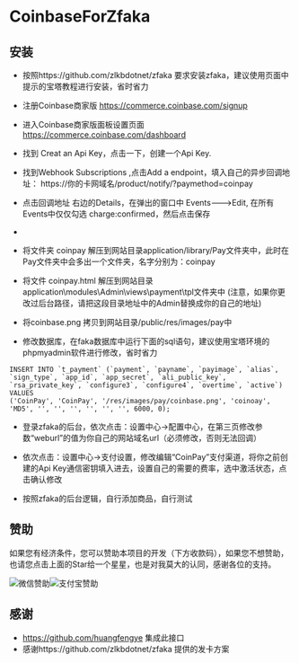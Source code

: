 # CoinbaseForZfaka
 ## 安装
 + 按照https://github.com/zlkbdotnet/zfaka  要求安装zfaka，建议使用页面中提示的宝塔教程进行安装，省时省力

 + 注册Coinbase商家版 https://commerce.coinbase.com/signup
 + 进入Coinbase商家版面板设置页面 https://commerce.coinbase.com/dashboard
 + 找到 Creat an Api Key，点击一下，创建一个Api Key.  
 + 找到Webhook Subscriptions ,点击Add a endpoint，填入自己的异步回调地址：  https://你的卡网域名/product/notify/?paymethod=coinpay
 + 点击回调地址 右边的Details，在弹出的窗口中 Events--->Edit, 在所有Events中仅仅勾选 charge:confirmed，然后点击保存
 + 

 + 将文件夹 coinpay  解压到网站目录application/library/Pay文件夹中，此时在Pay文件夹中会多出一个文件夹，名字分别为：coinpay

 + 将文件  coinpay.html 解压到网站目录application\modules\Admin\views\payment\tpl文件夹中   (注意，如果你更改过后台路径，请把这段目录地址中的Admin替换成你的自己的地址)  
 
 + 将coinbase.png 拷贝到网站目录/public/res/images/pay中

 + 修改数据库，在faka数据库中运行下面的sql语句，建议使用宝塔环境的phpmyadmin软件进行修改，省时省力
```
INSERT INTO `t_payment` (`payment`, `payname`, `payimage`, `alias`, `sign_type`, `app_id`, `app_secret`, `ali_public_key`, `rsa_private_key`, `configure3`, `configure4`, `overtime`, `active`) VALUES
('CoinPay', 'CoinPay', '/res/images/pay/coinbase.png', 'coinoay', 'MD5', '', '', '', '', '', '', 6000, 0);
```
 + 登录zfaka的后台，依次点击：设置中心->配置中心，在第三页修改参数“weburl”的值为你自己的网站域名url（必须修改，否则无法回调）

 + 依次点击：设置中心->支付设置，修改编辑“CoinPay”支付渠道，将你之前创建的Api Key通信密钥填入进去，设置自己的需要的费率，选中激活状态，点击确认修改

 + 按照zfaka的后台逻辑，自行添加商品，自行测试


## 赞助
如果您有经济条件，您可以赞助本项目的开发（下方收款码），如果您不想赞助，也请您点击上面的Star给一个星星，也是对我莫大的认同，感谢各位的支持。

![微信赞助](https://puu.sh/DF0jt/ded5938c8c.jpg)![支付宝赞助](https://puu.sh/DEYmS/32f8237fd8.jpg)

## 感谢
- https://github.com/huangfengye  集成此接口
- 感谢https://github.com/zlkbdotnet/zfaka  提供的发卡方案
